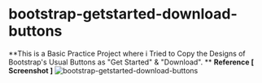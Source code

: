 # bootstrap-getstarted-download-buttons

**This is a Basic Practice Project where i Tried to Copy the Designs of Bootstrap's Usual Buttons as "Get Started" & "Download". **
**Reference [ Screenshot ]**
![bootstrap-getstarted-download-buttons](https://github.com/user-attachments/assets/71b67dfe-b278-4e06-b363-e3d91b0d75fc)
